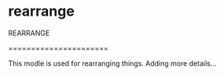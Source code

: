 # rearrange

REARRANGE

======================

This modle is used for rearranging things.
Adding more details...
